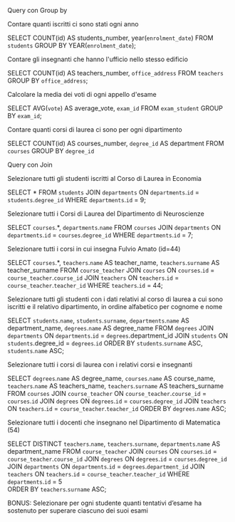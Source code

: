 Query con Group by

Contare quanti iscritti ci sono stati ogni anno

SELECT COUNT(id) AS students_number, year(`enrolment_date`) 
FROM `students` 
GROUP BY YEAR(`enrolment_date`);


Contare gli insegnanti che hanno l'ufficio nello stesso edificio

SELECT COUNT(id) AS teachers_number, `office_address` 
FROM `teachers` 
GROUP BY `office_address`;


Calcolare la media dei voti di ogni appello d'esame

SELECT AVG(`vote`) AS average_vote, `exam_id` 
FROM `exam_student` 
GROUP BY `exam_id`;


Contare quanti corsi di laurea ci sono per ogni dipartimento

SELECT COUNT(id) AS courses_number, `degree_id` AS department 
FROM `courses` 
GROUP BY `degree_id`


Query con Join

Selezionare tutti gli studenti iscritti al Corso di Laurea in Economia

SELECT * 
FROM `students` 
JOIN `departments` ON `departments`.`id` = `students`.`degree_id` 
WHERE `departments`.`id` = 9;


Selezionare tutti i Corsi di Laurea del Dipartimento di Neuroscienze

SELECT `courses`.*, `departments`.`name` 
FROM `courses` 
JOIN `departments` 
ON `departments`.`id` = `courses`.`degree_id` 
WHERE `departments`.`id` = 7;


Selezionare tutti i corsi in cui insegna Fulvio Amato (id=44)

SELECT `courses`.*, `teachers`.`name` AS teacher_name, `teachers`.`surname` AS teacher_surname
FROM `course_teacher`
JOIN `courses`
ON `courses`.`id` = `course_teacher`.`course_id`
JOIN `teachers`
ON `teachers`.`id` = `course_teacher`.`teacher_id`
WHERE `teachers`.`id` = 44;


Selezionare tutti gli studenti con i dati relativi al corso di laurea a cui sono iscritti e il relativo dipartimento, in ordine alfabetico per cognome e nome

SELECT `students`.`name`, `students`.`surname`, `departments`.`name` AS department_name, `degrees`.`name` AS degree_name
FROM `degrees`
JOIN `departments`
ON `departments`.`id` = `degrees`.department_id
JOIN `students`
ON `students`.degree_id = `degrees`.`id`
ORDER BY `students`.`surname` ASC, `students`.`name` ASC;


Selezionare tutti i corsi di laurea con i relativi corsi e insegnanti

SELECT `degrees`.`name` AS degree_name, `courses`.`name` AS course_name, `teachers`.`name` AS teachers_name, `teachers`.`surname` AS teachers_surname
FROM `courses`
JOIN `course_teacher`
ON `course_teacher`.`course_id` = `courses`.`id`
JOIN `degrees`
ON `degrees`.`id` = `courses`.`degree_id`
JOIN `teachers`
ON `teachers`.`id` = `course_teacher`.`teacher_id`
ORDER BY `degrees`.`name` ASC;


Selezionare tutti i docenti che insegnano nel Dipartimento di Matematica (54)

SELECT DISTINCT `teachers`.`name`, `teachers`.`surname`, `departments`.`name` AS department_name
FROM `course_teacher`
JOIN `courses` 
ON `courses`.`id` = `course_teacher`.`course_id`
JOIN `degrees`
ON `degrees`.`id` = `courses`.`degree_id`
JOIN `departments`
ON `departments`.`id` = `degrees`.`department_id`
JOIN `teachers`
ON `teachers`.`id` = `course_teacher`.`teacher_id`
WHERE `departments`.`id` = 5  
ORDER BY `teachers`.`surname` ASC;

BONUS: Selezionare per ogni studente quanti tentativi d’esame ha sostenuto per superare ciascuno dei suoi esami